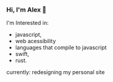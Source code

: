 ### Hi, I'm Alex 👋

I'm Interested in:
- javascript,
- web acessibility
- languages that compile to javascript
- swift,
- rust.

currently: redesigning my personal site

<!--
**ajstrand/ajstrand** is a ✨ _special_ ✨ repository because its `README.md` (this file) appears on your GitHub profile.

Here are some ideas to get you started:

- 🔭 I’m currently working on ...
- 🌱 I’m currently learning ...


-->
